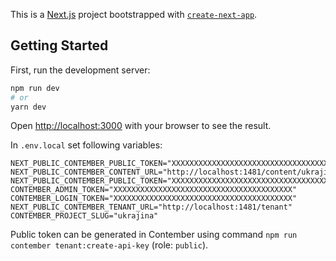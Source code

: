 This is a [Next.js](https://nextjs.org/) project bootstrapped with [`create-next-app`](https://github.com/vercel/next.js/tree/canary/packages/create-next-app).

## Getting Started

First, run the development server:

```bash
npm run dev
# or
yarn dev
```

Open [http://localhost:3000](http://localhost:3000) with your browser to see the result.

In `.env.local` set following variables:

```
NEXT_PUBLIC_CONTEMBER_PUBLIC_TOKEN="XXXXXXXXXXXXXXXXXXXXXXXXXXXXXXXXXXXXXXXX"
NEXT_PUBLIC_CONTEMBER_CONTENT_URL="http://localhost:1481/content/ukrajina/live"
NEXT_PUBLIC_CONTEMBER_PUBLIC_TOKEN="XXXXXXXXXXXXXXXXXXXXXXXXXXXXXXXXXXXXXXXX"
CONTEMBER_ADMIN_TOKEN="XXXXXXXXXXXXXXXXXXXXXXXXXXXXXXXXXXXXXXXX"
CONTEMBER_LOGIN_TOKEN="XXXXXXXXXXXXXXXXXXXXXXXXXXXXXXXXXXXXXXXX"
NEXT_PUBLIC_CONTEMBER_TENANT_URL="http://localhost:1481/tenant"
CONTEMBER_PROJECT_SLUG="ukrajina"
```

Public token can be generated in Contember using command `npm run contember tenant:create-api-key` (role: `public`).
